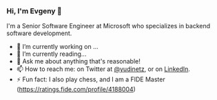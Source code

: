 ### Hi, I'm Evgeny 👋

I'm a Senior Software Engineer at Microsoft who specializes in backend software development.

- 🔭 I’m currently working on ...
- 🌱 I’m currently reading...
- 💬 Ask me about anything that's reasonable!
- 📫 How to reach me: on Twitter at [@yudinetz](https://twitter.com/yudinetz), or on [LinkedIn](https://linkedin.com/in/evgenyfedorov2/).
- ⚡ Fun fact: I also play chess, and I am a FIDE Master (https://ratings.fide.com/profile/4188004)
